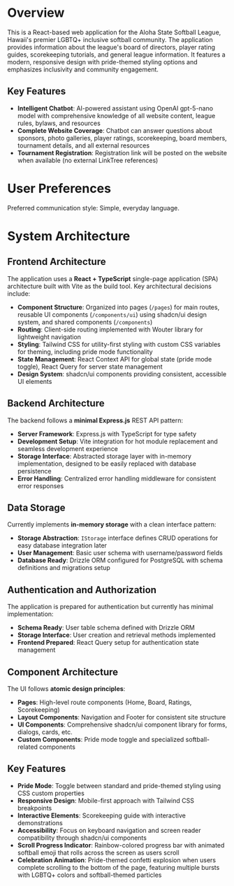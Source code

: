 # Overview

This is a React-based web application for the Aloha State Softball League, Hawaii's premier LGBTQ+ inclusive softball community. The application provides information about the league's board of directors, player rating guides, scorekeeping tutorials, and general league information. It features a modern, responsive design with pride-themed styling options and emphasizes inclusivity and community engagement.

## Key Features
- **Intelligent Chatbot**: AI-powered assistant using OpenAI gpt-5-nano model with comprehensive knowledge of all website content, league rules, bylaws, and resources
- **Complete Website Coverage**: Chatbot can answer questions about sponsors, photo galleries, player ratings, scorekeeping, board members, tournament details, and all external resources
- **Tournament Registration**: Registration link will be posted on the website when available (no external LinkTree references)

# User Preferences

Preferred communication style: Simple, everyday language.

# System Architecture

## Frontend Architecture

The application uses a **React + TypeScript** single-page application (SPA) architecture built with Vite as the build tool. Key architectural decisions include:

- **Component Structure**: Organized into pages (`/pages`) for main routes, reusable UI components (`/components/ui`) using shadcn/ui design system, and shared components (`/components`)
- **Routing**: Client-side routing implemented with Wouter library for lightweight navigation
- **Styling**: Tailwind CSS for utility-first styling with custom CSS variables for theming, including pride mode functionality
- **State Management**: React Context API for global state (pride mode toggle), React Query for server state management
- **Design System**: shadcn/ui components providing consistent, accessible UI elements

## Backend Architecture

The backend follows a **minimal Express.js** REST API pattern:

- **Server Framework**: Express.js with TypeScript for type safety
- **Development Setup**: Vite integration for hot module replacement and seamless development experience
- **Storage Interface**: Abstracted storage layer with in-memory implementation, designed to be easily replaced with database persistence
- **Error Handling**: Centralized error handling middleware for consistent error responses

## Data Storage

Currently implements **in-memory storage** with a clean interface pattern:

- **Storage Abstraction**: `IStorage` interface defines CRUD operations for easy database integration later
- **User Management**: Basic user schema with username/password fields
- **Database Ready**: Drizzle ORM configured for PostgreSQL with schema definitions and migrations setup

## Authentication and Authorization

The application is prepared for authentication but currently has minimal implementation:

- **Schema Ready**: User table schema defined with Drizzle ORM
- **Storage Interface**: User creation and retrieval methods implemented
- **Frontend Prepared**: React Query setup for authentication state management

## Component Architecture

The UI follows **atomic design principles**:

- **Pages**: High-level route components (Home, Board, Ratings, Scorekeeping)
- **Layout Components**: Navigation and Footer for consistent site structure
- **UI Components**: Comprehensive shadcn/ui component library for forms, dialogs, cards, etc.
- **Custom Components**: Pride mode toggle and specialized softball-related components

## Key Features

- **Pride Mode**: Toggle between standard and pride-themed styling using CSS custom properties
- **Responsive Design**: Mobile-first approach with Tailwind CSS breakpoints
- **Interactive Elements**: Scorekeeping guide with interactive demonstrations
- **Accessibility**: Focus on keyboard navigation and screen reader compatibility through shadcn/ui components
- **Scroll Progress Indicator**: Rainbow-colored progress bar with animated softball emoji that rolls across the screen as users scroll
- **Celebration Animation**: Pride-themed confetti explosion when users complete scrolling to the bottom of the page, featuring multiple bursts with LGBTQ+ colors and softball-themed particles